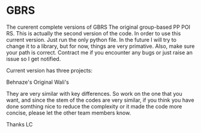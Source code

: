 # GBRS
The curerent complete versions of GBRS
The original group-based PP POI RS. This is actually the second version of the code.
In order to use this current version. Just run the only python file. In the future I will try to change it to a library, but for now, things are very primative.
Also, make sure your path is correct.
Contract me if you encounter any bugs or just raise an issue so I get notified. 

Current version has three projects:

Behnaze's 
Original
Wali's

They are very similar with key differences. So work on the one that you want, and since the stem of the codes are very similar, if you think you have done somthing nice to reduce the complexity or it made the code more concise, please let the other team members know.

Thanks
LC
